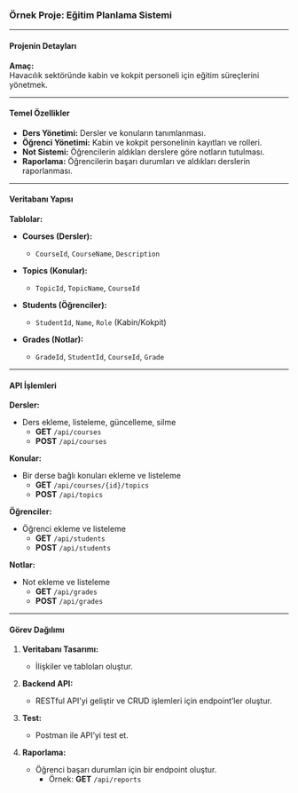 ### Örnek Proje: Eğitim Planlama Sistemi

---

#### **Projenin Detayları**

**Amaç:**  
Havacılık sektöründe kabin ve kokpit personeli için eğitim süreçlerini yönetmek.

---

#### **Temel Özellikler**

- **Ders Yönetimi:** Dersler ve konuların tanımlanması.  
- **Öğrenci Yönetimi:** Kabin ve kokpit personelinin kayıtları ve rolleri.  
- **Not Sistemi:** Öğrencilerin aldıkları derslere göre notların tutulması.  
- **Raporlama:** Öğrencilerin başarı durumları ve aldıkları derslerin raporlanması.  

---

#### **Veritabanı Yapısı**

**Tablolar:**  

- **Courses (Dersler):**  
  - `CourseId`, `CourseName`, `Description`  

- **Topics (Konular):**  
  - `TopicId`, `TopicName`, `CourseId`  

- **Students (Öğrenciler):**  
  - `StudentId`, `Name`, `Role` (Kabin/Kokpit)  

- **Grades (Notlar):**  
  - `GradeId`, `StudentId`, `CourseId`, `Grade`  

---

#### **API İşlemleri**

**Dersler:**  
- Ders ekleme, listeleme, güncelleme, silme  
  - **GET** `/api/courses`  
  - **POST** `/api/courses`  

**Konular:**  
- Bir derse bağlı konuları ekleme ve listeleme  
  - **GET** `/api/courses/{id}/topics`  
  - **POST** `/api/topics`  

**Öğrenciler:**  
- Öğrenci ekleme ve listeleme  
  - **GET** `/api/students`  
  - **POST** `/api/students`  

**Notlar:**  
- Not ekleme ve listeleme  
  - **GET** `/api/grades`  
  - **POST** `/api/grades`  

---

#### **Görev Dağılımı**

1. **Veritabanı Tasarımı:**  
   - İlişkiler ve tabloları oluştur.  

2. **Backend API:**  
   - RESTful API’yi geliştir ve CRUD işlemleri için endpoint’ler oluştur.  

3. **Test:**  
   - Postman ile API’yi test et.  

4. **Raporlama:**  
   - Öğrenci başarı durumları için bir endpoint oluştur.  
     - Örnek: **GET** `/api/reports`  


